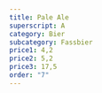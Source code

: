 ```yaml
---
title: Pale Ale
superscript: A
category: Bier
subcategory: Fassbier
price1: 4,2
price2: 5,2
price3: 17,5
order: "7"
---
```

